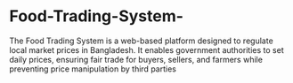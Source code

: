 # Food-Trading-System-
 The Food Trading System is a web-based platform designed to regulate local  market prices in Bangladesh. It enables government authorities to set daily  prices, ensuring fair trade for buyers, sellers, and farmers while preventing  price manipulation by third parties
